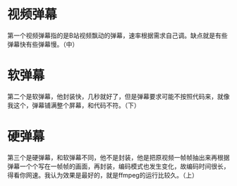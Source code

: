 # 视频弹幕
第一个视频弹幕指的是B站视频飘动的弹幕，速率根据需求自己调。缺点就是有些弹幕快有些弹幕慢。（中）
# 软弹幕
第二个是软弹幕，他封装快，几秒就好了，但是弹幕要求可能不按照代码来，就像我这个，弹幕铺满整个屏幕，和代码不符。（下）
# 硬弹幕
第三个是硬弹幕，和软弹幕不同，他不是封装，他是把原视频一帧帧抽出来再根据弹幕一个个写在一帧帧的画面，再封装，编码模式也发生变化，故编码时间很长，得看你网速。我认为效果是最好的，就是ffmpeg的运行比较久。（上）
